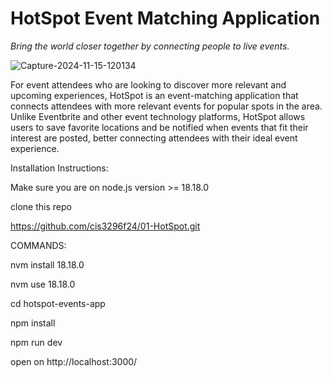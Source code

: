 # HotSpot Event Matching Application
_Bring the world closer together by connecting people to live events._

![Capture-2024-11-15-120134](https://github.com/user-attachments/assets/fd7afaa2-f28a-47d9-98aa-992a48a922db)


For event attendees who are looking to discover more relevant and upcoming experiences, HotSpot is an event-matching application that connects attendees with more relevant events for popular spots in the area. Unlike Eventbrite and other event technology platforms, HotSpot allows users to save favorite locations and be notified when events that fit their interest are posted, better connecting attendees with their ideal event experience.

Installation Instructions:

Make sure you are on node.js version >= 18.18.0

clone this repo

https://github.com/cis3296f24/01-HotSpot.git

COMMANDS:

nvm install 18.18.0

nvm use 18.18.0

cd hotspot-events-app

npm install

npm run dev

open on http://localhost:3000/
